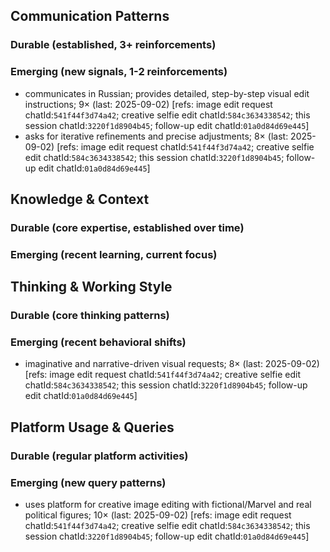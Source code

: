 ## Communication Patterns
### Durable (established, 3+ reinforcements)

### Emerging (new signals, 1-2 reinforcements)
- communicates in Russian; provides detailed, step-by-step visual edit instructions; 9× (last: 2025-09-02) [refs: image edit request chatId:`541f44f3d74a42`; creative selfie edit chatId:`584c3634338542`; this session chatId:`3220f1d8904b45`; follow-up edit chatId:`01a0d84d69e445`]
- asks for iterative refinements and precise adjustments; 8× (last: 2025-09-02) [refs: image edit request chatId:`541f44f3d74a42`; creative selfie edit chatId:`584c3634338542`; this session chatId:`3220f1d8904b45`; follow-up edit chatId:`01a0d84d69e445`]

## Knowledge & Context
### Durable (core expertise, established over time)

### Emerging (recent learning, current focus)

## Thinking & Working Style
### Durable (core thinking patterns)

### Emerging (recent behavioral shifts)
- imaginative and narrative-driven visual requests; 8× (last: 2025-09-02) [refs: image edit request chatId:`541f44f3d74a42`; creative selfie edit chatId:`584c3634338542`; this session chatId:`3220f1d8904b45`; follow-up edit chatId:`01a0d84d69e445`]

## Platform Usage & Queries
### Durable (regular platform activities)

### Emerging (new query patterns)
- uses platform for creative image editing with fictional/Marvel and real political figures; 10× (last: 2025-09-02) [refs: image edit request chatId:`541f44f3d74a42`; creative selfie edit chatId:`584c3634338542`; this session chatId:`3220f1d8904b45`; follow-up edit chatId:`01a0d84d69e445`]